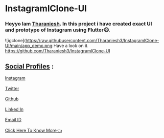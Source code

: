 # InstagramlClone-UI
### Heyyo Iam [Tharaniesh](https://www.instagram.com/__thaxx__/). In this project i have created exact UI and prototype of Instagram using Flutter😊.

![igclone](https://raw.githubusercontent.com/Tharaniesh3/InstagramlClone-UI/main/app_demo.png
Have a look on it. https://github.com/Tharaniesh3/InstagramlClone-UI

## <u>Social Profiles</u> :
[Instagram](https://www.instagram.com/__thaxx__/)
<br>
<br>
[Twitter](https://twitter.com/_Tharaniesh_)
<br>
<br>
[Github](https://github.com/Tharaniesh3/)
<br>
<br>
[Linked In](https://www.linkedin.com/in/tharaniesh-p-r-1429a3171/)
<br>
<br>
[Email ID](mailto:www.tharanieshmarvel@gmail.com)
<br> 
<br>
[Click Here To Know More👈](https://tharaniesh3.github.io/website/)



